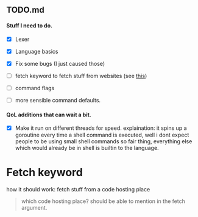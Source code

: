 ## TODO.md

#### Stuff I need to do.  

- [x] Lexer 
- [x] Language basics 
- [x]  Fix some bugs (I just caused those) 
- [ ] fetch keyword to fetch stuff from websites (see [this](https://github.com/justachillguy57/Taskr/blob/master/README.md#fetch-keyword)) 
- [ ] command flags
- [ ] more sensible command defaults.


#### QoL additions that can wait a bit. 

- [x] Make it run on different threads for speed.
explaination: 
    it spins up a goroutine every time a shell command is executed, well i dont expect people to be using
    small shell commands so fair thing, everything else which would already be in shell is builtin
    to the language.

# Fetch keyword 
how it should work: 
    fetch stuff from a code hosting place 

> which code hosting place? 
> should be able to mention in the fetch argument. 


